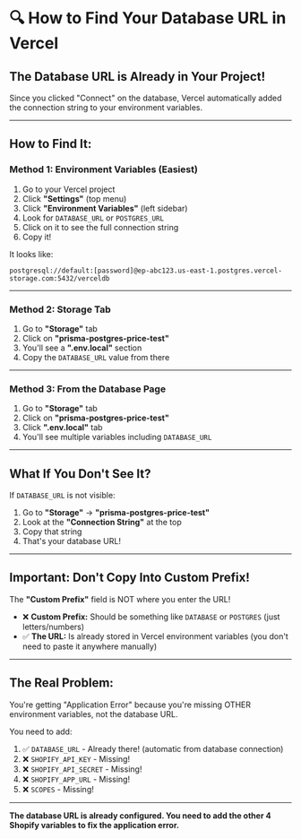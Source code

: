 # 🔍 How to Find Your Database URL in Vercel

## The Database URL is Already in Your Project!

Since you clicked "Connect" on the database, Vercel automatically added the connection string to your environment variables.

---

## How to Find It:

### **Method 1: Environment Variables (Easiest)**

1. Go to your Vercel project
2. Click **"Settings"** (top menu)
3. Click **"Environment Variables"** (left sidebar)
4. Look for `DATABASE_URL` or `POSTGRES_URL`
5. Click on it to see the full connection string
6. Copy it!

It looks like:
```
postgresql://default:[password]@ep-abc123.us-east-1.postgres.vercel-storage.com:5432/verceldb
```

---

### **Method 2: Storage Tab**

1. Go to **"Storage"** tab
2. Click on **"prisma-postgres-price-test"**
3. You'll see a **".env.local"** section
4. Copy the `DATABASE_URL` value from there

---

### **Method 3: From the Database Page**

1. Go to **"Storage"** tab
2. Click on **"prisma-postgres-price-test"**
3. Click **".env.local"** tab
4. You'll see multiple variables including `DATABASE_URL`

---

## What If You Don't See It?

If `DATABASE_URL` is not visible:

1. Go to **"Storage"** → **"prisma-postgres-price-test"**
2. Look at the **"Connection String"** at the top
3. Copy that string
4. That's your database URL!

---

## Important: Don't Copy Into Custom Prefix!

The **"Custom Prefix"** field is NOT where you enter the URL!

- ❌ **Custom Prefix:** Should be something like `DATABASE` or `POSTGRES` (just letters/numbers)
- ✅ **The URL:** Is already stored in Vercel environment variables (you don't need to paste it anywhere manually)

---

## The Real Problem:

You're getting "Application Error" because you're missing OTHER environment variables, not the database URL.

You need to add:

1. ✅ `DATABASE_URL` - Already there! (automatic from database connection)
2. ❌ `SHOPIFY_API_KEY` - Missing!
3. ❌ `SHOPIFY_API_SECRET` - Missing!
4. ❌ `SHOPIFY_APP_URL` - Missing!
5. ❌ `SCOPES` - Missing!

---

**The database URL is already configured. You need to add the other 4 Shopify variables to fix the application error.**

